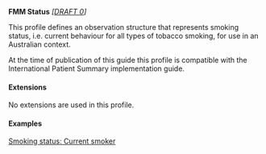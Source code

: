 **FMM Status** *[[DRAFT 0](guidance.html)]*

This profile defines an observation structure that represents smoking status, i.e. current behaviour for all types of tobacco smoking, for use in an Australian context.

At the time of publication of this guide this profile is compatible with the International Patient Summary implementation guide.


#### Extensions
No extensions are used in this profile.


#### Examples

[Smoking status: Current smoker](Observation-smokingstatus-example0.html)

